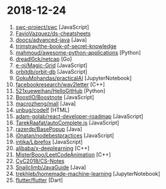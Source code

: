 # 2018-12-24

1. [swc-project/swc](https://github.com/swc-project/swc "Super-fast alternative for babel") [JavaScript]
2. [FavioVazquez/ds-cheatsheets](https://github.com/FavioVazquez/ds-cheatsheets "List of Data Science Cheatsheets to rule the world") 
3. [doocs/advanced-java](https://github.com/doocs/advanced-java "😮 互联网 Java 工程师进阶知识完全扫盲") [Java]
4. [trimstray/the-book-of-secret-knowledge](https://github.com/trimstray/the-book-of-secret-knowledge "💫 A collection of awesome lists, manuals, blogs, hacks, one-liners, cli/web tools and more. Especially for System and Network Administrators, DevOps, Pentesters or Security Researchers.") 
5. [mahmoud/awesome-python-applications](https://github.com/mahmoud/awesome-python-applications "💿 Free software that works great, and also happens to be open-source Python.") [Python]
6. [dreadl0ck/netcap](https://github.com/dreadl0ck/netcap "A framework for secure and scalable network traffic analysis") [Go]
7. [e-oj/Magic-Grid](https://github.com/e-oj/Magic-Grid "A simple, lightweight Javascript library for dynamic grid layouts.") [JavaScript]
8. [orbitdb/orbit-db](https://github.com/orbitdb/orbit-db "Peer-to-Peer Databases for the Decentralized Web") [JavaScript]
9. [GokuMohandas/practicalAI](https://github.com/GokuMohandas/practicalAI "A practical approach to learning machine learning.") [JupyterNotebook]
10. [facebookresearch/wav2letter](https://github.com/facebookresearch/wav2letter "Facebook AI Research Automatic Speech Recognition Toolkit") [C++]
11. [521xueweihan/HelloGitHub](https://github.com/521xueweihan/HelloGitHub "GitHub 上好玩、容易上手的项目，帮你找到编程的乐趣。欢迎推荐、自荐项目，让更多人知道你的项目⭐️") [Python]
12. [BoostIO/Boostnote](https://github.com/BoostIO/Boostnote "A markdown editor for developers on Mac, Windows and Linux.") [JavaScript]
13. [macrozheng/mall](https://github.com/macrozheng/mall "mall项目是一套电商系统，包括前台商城系统及后台管理系统，基于SpringBoot+MyBatis实现。 前台商城系统包含首页门户、商品推荐、商品搜索、商品展示、购物车、订单流程、会员中心、客户服务、帮助中心等模块。 后台管理系统包含商品管理、订单管理、会员管理、促销管理、运营管理、内容管理、统计报表、财务管理、权限管理、设置等模块。") [Java]
14. [unbug/codelf](https://github.com/unbug/codelf "Best GitHub stars, repositories tagger and organizer. Search over projects from Github, Bitbucket, Google Code, Codeplex, Sourceforge, Fedora Project, GitLab to find real-world usage variable names") [HTML]
15. [adam-golab/react-developer-roadmap](https://github.com/adam-golab/react-developer-roadmap "Roadmap to becoming a React developer in 2018") [JavaScript]
16. [TarekRaafat/autoComplete.js](https://github.com/TarekRaafat/autoComplete.js "Simple autocomplete pure vanilla Javascript library.") [JavaScript]
17. [razerdp/BasePopup](https://github.com/razerdp/BasePopup "亲，还在为PopupWindow烦恼吗？不如试试BasePopup，你会爱上他的~") [Java]
18. [i0natan/nodebestpractices](https://github.com/i0natan/nodebestpractices "The largest Node.JS best practices list (November 2018)") [JavaScript]
19. [intika/Librefox](https://github.com/intika/Librefox "Librefox, patching Firefox for an enforced privacy and security") [JavaScript]
20. [alibaba/x-deeplearning](https://github.com/alibaba/x-deeplearning "An industrial deep learning framework for high-dimension sparse data") [C++]
21. [MisterBooo/LeetCodeAnimation](https://github.com/MisterBooo/LeetCodeAnimation "Demonstrate all the questions on LeetCode in the form of animation.（用动画的形式呈现解LeetCode题目的思路）") [C++]
22. [CyC2018/CS-Notes](https://github.com/CyC2018/CS-Notes "📚 Computer Science Learning Notes") 
23. [Snailclimb/JavaGuide](https://github.com/Snailclimb/JavaGuide "【Java学习+面试指南】 一份涵盖大部分Java程序员所需要掌握的核心知识。") [Java]
24. [trekhleb/homemade-machine-learning](https://github.com/trekhleb/homemade-machine-learning "🤖 Python examples of popular machine learning algorithms with interactive Jupyter demos and math being explained") [JupyterNotebook]
25. [flutter/flutter](https://github.com/flutter/flutter "Flutter makes it easy and fast to build beautiful mobile apps.") [Dart]
